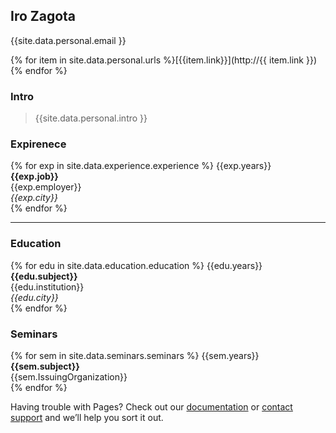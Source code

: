 

## Iro Zagota

{{site.data.personal.email }}

{% for item in site.data.personal.urls %}[{{item.link}}](http://{{ item.link }})<br>{% endfor %}


### Intro
>{{site.data.personal.intro }}

### Expirenece

{% for exp in site.data.experience.experience %}
   {{exp.years}}<br> 
   **{{exp.job}}**<br> 
   {{exp.employer}}<br> 
    *{{exp.city}}*<br> 
{% endfor %}

________________________

### Education

{% for edu in site.data.education.education %}
{{edu.years}}<br>
**{{edu.subject}}**<br>
{{edu.institution}}<br> 
*{{edu.city}}*<br> 
{% endfor %}


### Seminars

{% for sem in site.data.seminars.seminars %}
   {{sem.years}}<br> 
   **{{sem.subject}}**<br> 
   {{sem.IssuingOrganization}}<br> 
{% endfor %}


Having trouble with Pages? Check out our [documentation](https://docs.github.com/categories/github-pages-basics/) or [contact support](https://github.com/contact) and we’ll help you sort it out.
